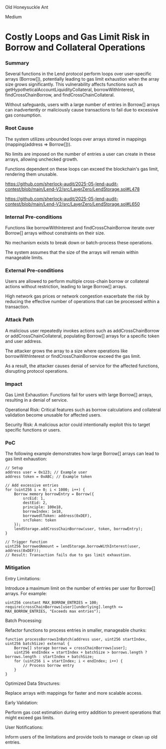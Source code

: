 Old Honeysuckle Ant

Medium

# Costly Loops and Gas Limit Risk in Borrow and Collateral Operations

### Summary

Several functions in the Lend protocol perform loops over user-specific arrays (Borrow[]), potentially leading to gas limit exhaustion when the array size grows significantly. This vulnerability affects functions such as getHypotheticalAccountLiquidityCollateral, borrowWithInterest, findCrossChainBorrow, and findCrossChainCollateral.

Without safeguards, users with a large number of entries in Borrow[] arrays can inadvertently or maliciously cause transactions to fail due to excessive gas consumption.



### Root Cause

The system utilizes unbounded loops over arrays stored in mappings (mapping(address => Borrow[])).

No limits are imposed on the number of entries a user can create in these arrays, allowing unchecked growth.

Functions dependent on these loops can exceed the blockchain's gas limit, rendering them unusable.

https://github.com/sherlock-audit/2025-05-lend-audit-contest/blob/main/Lend-V2/src/LayerZero/LendStorage.sol#L478

https://github.com/sherlock-audit/2025-05-lend-audit-contest/blob/main/Lend-V2/src/LayerZero/LendStorage.sol#L650

### Internal Pre-conditions

Functions like borrowWithInterest and findCrossChainBorrow iterate over Borrow[] arrays without constraints on their size.

No mechanism exists to break down or batch-process these operations.

The system assumes that the size of the arrays will remain within manageable limits.



### External Pre-conditions

Users are allowed to perform multiple cross-chain borrow or collateral actions without restriction, leading to large Borrow[] arrays.

High network gas prices or network congestion exacerbate the risk by reducing the effective number of operations that can be processed within a transaction.



### Attack Path

A malicious user repeatedly invokes actions such as addCrossChainBorrow or addCrossChainCollateral, populating Borrow[] arrays for a specific token and user address.

The attacker grows the array to a size where operations like borrowWithInterest or findCrossChainBorrow exceed the gas limit.

As a result, the attacker causes denial of service for the affected functions, disrupting protocol operations.



### Impact

Gas Limit Exhaustion: Functions fail for users with large Borrow[] arrays, resulting in a denial of service.

Operational Risk: Critical features such as borrow calculations and collateral validation become unusable for affected users.

Security Risk: A malicious actor could intentionally exploit this to target specific functions or users.

### PoC

The following example demonstrates how large Borrow[] arrays can lead to gas limit exhaustion:

```solidity
// Setup
address user = 0x123; // Example user
address token = 0xABC; // Example token

// Add excessive entries
for (uint256 i = 0; i < 1000; i++) {
    Borrow memory borrowEntry = Borrow({
        srcEid: 1,
        destEid: 2,
        principle: 100e18,
        borrowIndex: 1e18,
        borrowedlToken: address(0xDEF),
        srcToken: token
    });
    lendStorage.addCrossChainBorrow(user, token, borrowEntry);
}

// Trigger function
uint256 borrowedAmount = lendStorage.borrowWithInterest(user, address(0xDEF));
// Result: Transaction fails due to gas limit exhaustion.
```

### Mitigation

Entry Limitations:

Introduce a maximum limit on the number of entries per user for Borrow[] arrays. For example:

```solidity
uint256 constant MAX_BORROW_ENTRIES = 100;
require(crossChainBorrows[user][underlying].length <= MAX_BORROW_ENTRIES, "Exceeds max entries");
```
Batch Processing:

Refactor functions to process entries in smaller, manageable chunks:

```solidity
function processBorrowsInBatch(address user, uint256 startIndex, uint256 batchSize) external {
    Borrow[] storage borrows = crossChainBorrows[user];
    uint256 endIndex = startIndex + batchSize > borrows.length ? borrows.length : startIndex + batchSize;
    for (uint256 i = startIndex; i < endIndex; i++) {
        // Process borrow entry
    }
}
```
Optimized Data Structures:

Replace arrays with mappings for faster and more scalable access.

Early Validation:

Perform gas cost estimation during entry addition to prevent operations that might exceed gas limits.

User Notifications:

Inform users of the limitations and provide tools to manage or clean up old entries.